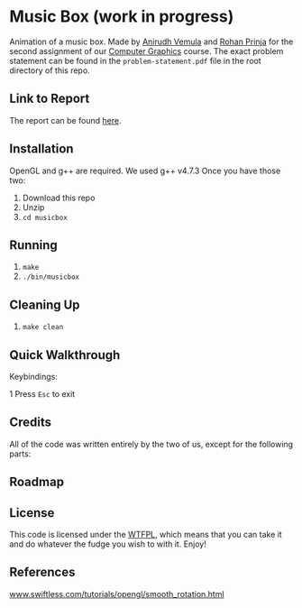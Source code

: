 Music Box (work in progress)
============================

Animation of a music box. Made by [Anirudh Vemula](vvanirudh@gmail.com) and [Rohan Prinja](rohan.prinja@gmail.com) for the second assignment of our [Computer Graphics](http://www.cse.iitb.ac.in/~paragc/teaching/2013/cs475) course. The exact problem statement can be found in the `problem-statement.pdf` file in the root directory of this repo.

Link to Report
--------------

The report can be found [here](http://www.cse.iitb.ac.in/~rohanp/musicbox.html).

Installation
------------

OpenGL and g++ are required. We used g++ v4.7.3 Once you have those two:

1. Download this repo
2. Unzip
3. `cd musicbox`

Running
-------

1. `make`
2. `./bin/musicbox`

Cleaning Up
-----------

1. `make clean`

Quick Walkthrough
-----------------

Keybindings:

1 Press `Esc` to exit

Credits
-------

All of the code was written entirely by the two of us, except for the following parts:

Roadmap
-------

License
-------

This code is licensed under the [WTFPL](http://www.wtfpl.net/about/), which means that you can take it and do whatever the fudge you wish to with it. Enjoy!

References
----------

www.swiftless.com/tutorials/opengl/smooth_rotation.html